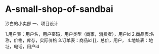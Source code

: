 # A-small-shop-of-sandbai
沙白的小卖部
一、项目设计

1.用户表：用户名，用户密码，用户类型（商家，消费者），用户id
2.商品表:名称，价格，库存，实际价格
3.订单表：商品id []，总价，用户，
4.地址表：地址，电话，用户id

